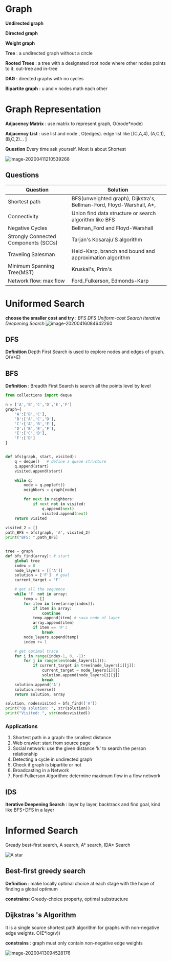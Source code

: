 # Graph

**Undirected graph**

**Directed graph**

**Weight graph**

**Tree** : a undirected graph without a circle

**Rooted Trees** : a tree with a designated root node where other nodes points to it. out-tree and in-tree

**DAG** : directed graphs with no cycles

**Bipartite graph** : u and v nodes math each other







# Graph Representation

**Adjacency Matrix** : use matrix to represent graph, O(node*node)

**Adjacency List** : use list and node , O(edges). edge list like [(C,A,4), (A,C,1), (B,C,2)... ]

**Question**  Every time ask yourself. Most is about Shortest 

![image-20200411210539268](https://github.com/SamLiu666/CS-learning-Notes/raw/master/picture%20for%20markdown/leetcode_python/algorithm/graph%201%20(1).png)

## Questions

| **Question**                         | Solution                                                     |
| ------------------------------------ | ------------------------------------------------------------ |
| Shortest path                        | BFS(unweighted graph), Dijkstra's, Bellman-Ford, Floyd-Warshall, A*, |
| Connectivity                         | Union find data structure or search algorithm like BFS       |
| Negative Cycles                      | Bellman_Ford and Floyd-Warshall                              |
| Strongly Connected Components (SCCs) | Tarjan's Kosaraju'S algorithm                                |
| Traveling Salesman                   | Held-Karp, branch and bound and approximation algorithm      |
| Minimum Spanning Tree(MST)           | Kruskal's, Prim's                                            |
| Network flow: max flow               | Ford_Fulkerson, Edmonds-Karp                                 |
# Uniformed Search

**choose the smaller cost and try** : *BFS	DFS	Uniform-cost Search	Iterative Deepening Search*
![image-20200416084642260](https://github.com/SamLiu666/CS-learning-Notes/raw/master/picture%20for%20markdown/leetcode_python/algorithm/my%20grah%20for%20bfs%20dfs%20.png)

## DFS

**Definition** Depth First Search is used to explore nodes and edges of  graph. O(V+E)

## BFS

**Definition** : Breadth First Search is search all the points level by level

```python
from collections import deque

n = ['A','B','C','D','E','F']
graph={
    'A':['B','C'],
    'B':['A','C','D'],
    'C':['A','B','E'],
    'D':['B','E','F'],
    'E':['C','D'],
    'F':['D']
}


def bfs(graph, start, visited):
    q = deque()   # define a queue structure
    q.append(start)
    visited.append(start)

    while q:
        node = q.popleft()
        neighbors = graph[node]

        for next in neighbors:
            if next not in visited:
                q.append(next)
                visited.append(next)
    return visited
    
visited_2 = []
path_BFS = bfs(graph, 'A', visited_2)
print("BFS: ",path_BFS)


tree = graph
def bfs_find(array): # start
    global tree
    index = 0
    node_layers = [['A']]
    solution = ['F']  # goal
    current_target = 'F'

    # get all the sequence
    while 'F' not in array:
        temp = []
        for item in tree[array[index]]:
            if item in array:
                continue
            temp.append(item) # sava node of layer
            array.append(item)
            if item == 'F':
                break
        node_layers.append(temp)
        index += 1

    # get optimal trace
    for i in range(index-1, 0, -1):
        for j in range(len(node_layers[i])):
            if current_target in tree[node_layers[i][j]]:
                current_target = node_layers[i][j]
                solution.append(node_layers[i][j])
                break
    solution.append('A')
    solution.reverse()
    return solution, array

solution, nodesvisited = bfs_find(['A'])
print("Op solution: ", str(solution))
print("Visited: ", str(nodesvisited))
```

###  Applications

1. Shortest path in a graph: the smallest distance 
2. Web crawler: start from source page
3. Social network: use the given distance 'k' to search the person relationship
4. Detecting a cycle in undirected graph
5. Check if graph is bipartite or not
6. Broadcasting in a Network
7. Ford-Fulkerson Algorithm: determine maximum flow in a flow network

## IDS

**Iterative Deepening Search** : layer by layer, backtrack and find goal,  kind like BFS+DFS in a layer

# Informed Search
Gready best-first search, A search, A* search, IDA* Search

![A star ](https://raw.githubusercontent.com/SamLiu666/CS-learning-Notes/master/picture%20for%20markdown/leetcode_python/algorithm/A%20star%20.png)


## Best-first greedy search

**Definition** : make locally optimal choice at each stage with the hope of finding a global optimum

**constrains**:  Greedy-choice property, optimal substructure


## Dijkstras 's Algorithm

It is a single source shortest path algorithm for graphs with non-negative edge weights. O(E*log(v))

**constrains** : graph must only contain non-negative edge weights

![image-20200413094528176](https://github.com/SamLiu666/CS-learning-Notes/raw/master/picture%20for%20markdown/leetcode_python/algorithm/dj1%20(1).png)



